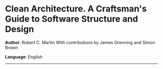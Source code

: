# Clean Architecture. A Craftsman's Guide to Software Structure and Design

**Author**: Robert C. Martin
With contributions by James Grenning and Simon Brown

**Language**: English

---
